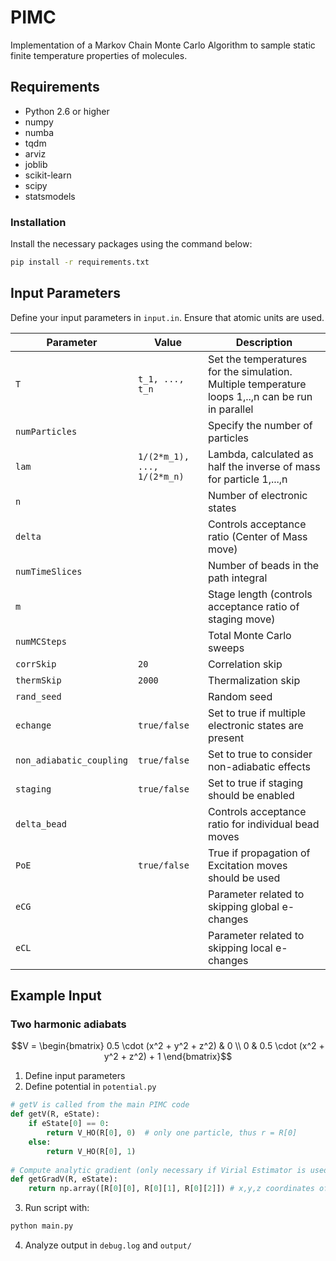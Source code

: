 # PIMC
Implementation of a Markov Chain Monte Carlo Algorithm to sample static finite temperature properties of molecules.

## Requirements
- Python 2.6 or higher
- numpy
- numba
- tqdm
- arviz
- joblib
- scikit-learn
- scipy
- statsmodels

### Installation
Install the necessary packages using the command below:

```bash
pip install -r requirements.txt
```

## Input Parameters
Define your input parameters in `input.in`. Ensure that atomic units are used.

| Parameter                 | Value              | Description                                                  |
|---------------------------|--------------------|--------------------------------------------------------------|
| `T`                       | `t_1, ..., t_n`| Set the temperatures for the simulation. Multiple temperature loops 1,..,n can be run in parallel            |
| `numParticles`            |          | Specify the number of particles                              |
| `lam`                     | `1/(2*m_1), ..., 1/(2*m_n)`     | Lambda, calculated as half the inverse of mass for particle 1,...,n     |
| `n`                       |          | Number of electronic states                                  |
| `delta`                   |           | Controls acceptance ratio (Center of Mass move)              |
| `numTimeSlices`           |          | Number of beads in the path integral                         |
| `m`                       |          | Stage length (controls acceptance ratio of staging move)     |
| `numMCSteps`              |          | Total Monte Carlo sweeps                                     |
| `corrSkip`                | `20`               | Correlation skip                                             |
| `thermSkip`               | `2000`             | Thermalization skip                                          |
| `rand_seed`               |            | Random seed                                                  |
| `echange`                 | `true/false`       | Set to true if multiple electronic states are present        |
| `non_adiabatic_coupling`  | `true/false`       | Set to true to consider non-adiabatic effects                |
| `staging`                 | `true/false`       | Set to true if staging should be enabled                     |
| `delta_bead`              |           | Controls acceptance ratio for individual bead moves          |
| `PoE`                     | `true/false`       | True if propagation of Excitation moves should be used       |
| `eCG`                     |         | Parameter related to skipping global e-changes              |
| `eCL`                     |         | Parameter related to skipping local e-changes               |

## Example Input

### Two harmonic adiabats

```math
V = \begin{bmatrix} 0.5 \cdot (x^2 + y^2 + z^2) & 0 \\ 0 & 0.5 \cdot (x^2 + y^2 + z^2) + 1 \end{bmatrix}
```

1) Define input parameters
2) Define potential in `potential.py`

```python
# getV is called from the main PIMC code
def getV(R, eState):
	if eState[0] == 0:
		return V_HO(R[0], 0)  # only one particle, thus r = R[0]
	else:
		return V_HO(R[0], 1)
	
# Compute analytic gradient (only necessary if Virial Estimator is used)
def getGradV(R, eState):
	return np.array([R[0][0], R[0][1], R[0][2]]) # x,y,z coordinates of particle
```

3) Run script with: 
```bash
python main.py
```

4) Analyze output in `debug.log` and `output/`
